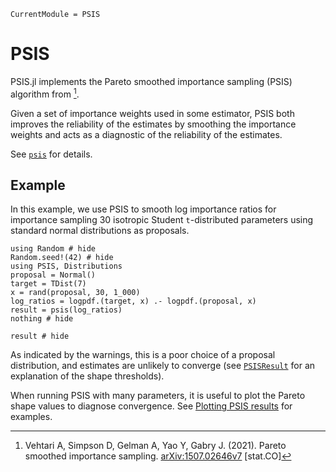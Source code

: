 ```@meta
CurrentModule = PSIS
```

# PSIS

PSIS.jl implements the Pareto smoothed importance sampling (PSIS) algorithm from [^VehtariSimpson2021].

Given a set of importance weights used in some estimator, PSIS both improves the reliability of the estimates by smoothing the importance weights and acts as a diagnostic of the reliability of the estimates.

See [`psis`](@ref) for details.

## Example

In this example, we use PSIS to smooth log importance ratios for importance sampling 30 isotropic Student ``t``-distributed parameters using standard normal distributions as proposals.

```@example 1
using Random # hide
Random.seed!(42) # hide
using PSIS, Distributions
proposal = Normal()
target = TDist(7)
x = rand(proposal, 30, 1_000)
log_ratios = logpdf.(target, x) .- logpdf.(proposal, x)
result = psis(log_ratios)
nothing # hide
```

```@example 1
result # hide
```

As indicated by the warnings, this is a poor choice of a proposal distribution, and estimates are unlikely to converge (see [`PSISResult`](@ref) for an explanation of the shape thresholds).

When running PSIS with many parameters, it is useful to plot the Pareto shape values to diagnose convergence.
See [Plotting PSIS results](@ref) for examples.

[^VehtariSimpson2021]: Vehtari A, Simpson D, Gelman A, Yao Y, Gabry J. (2021).
    Pareto smoothed importance sampling.
    [arXiv:1507.02646v7](https://arxiv.org/abs/1507.02646v7) [stat.CO]
